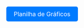 <a href="https://docs.google.com/spreadsheets/d/1S-FsHCVScyO28ZneaGD4smXRs-kt_mboMvvN55T0Eo4/edit?usp=sharing" style="
  display: inline-block;
  padding: 10px 20px;
  font-size: 16px;
  color: white;
  background-color: #007BFF;
  border: none;
  border-radius: 5px;
  text-decoration: none;
  text-align: center;">
Planilha de Gráficos</a>
